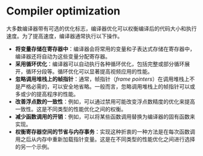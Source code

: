# Compiler optimization
大多数编译器带有可选的优化标志，编译器优化可以权衡编译后的代码大小和执行速度。为了提高速度，编译器通常执行以下操作。

* **将变量存储在寄存器中**：编译器会将常用的变量和子表达式存储在寄存器中，编译器还将自动为这些变量分配寄存器。
* **采用循环优化**：编译器可以自动执行各种循环优化，包括完整或部分循环展开，循环分段等。循环优化可以显著提高视频应用的性能。
* **忽略调用堆栈上的帧指针**：通常，帧指针（*frame pointers*）在调用堆栈上不是严格必需的，可以安全地省略。一般而言，忽略调用堆栈上的帧指针可以或多或少的提高程序的性能。
* **改善浮点数的一致性**：例如，可以通过禁用可能改变浮点数精度的优化来提高一致性。这是不同类型的性能优化之间的权衡。
* **减少函数调用的开销**：例如，可以将某些函数调用替换为编译器的固有函数来实现。
* **权衡寄存器空间的节省与内存事务**：实现这种折衷的一种方法是在每次函数调用之后从内存中重新加载指针变量。这是在不同类型的性能优化之间进行选择的另一个示例。

